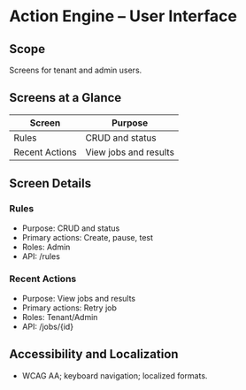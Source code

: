 # Action Engine – User Interface

## Scope
Screens for tenant and admin users.

## Screens at a Glance
| Screen | Purpose |
|---|---|
| Rules | CRUD and status |
| Recent Actions | View jobs and results |

## Screen Details
### Rules
- Purpose: CRUD and status
- Primary actions: Create, pause, test
- Roles: Admin
- API: /rules

### Recent Actions
- Purpose: View jobs and results
- Primary actions: Retry job
- Roles: Tenant/Admin
- API: /jobs/{id}

## Accessibility and Localization
- WCAG AA; keyboard navigation; localized formats.
